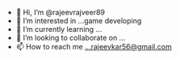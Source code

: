 - 👋 Hi, I’m @rajeevrajveer89
- 👀 I’m interested in ...game developing
- 🌱 I’m currently learning ...
- 💞️ I’m looking to collaborate on ...
- 📫 How to reach me ...rajeevkar56@gmail.com

<!---
rajeevrajveer89/rajeevrajveer89 is a ✨ special ✨ repository because its `README.md` (this file) appears on your GitHub profile.
You can click the Preview link to take a look at your changes.
--->
